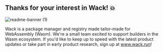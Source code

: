 ## Thanks for your interest in Wack! 💥
![readme-banner (1)](https://github.com/wackreg/.github/assets/97129308/39851ff3-f643-44a1-8964-8f21b08c4753)

Wack is a package manager and registry made tailor-made for WebAssembly (Wasm). We're a small team excited to support builders in the Wasm ecosystem. If you'd like to keep up to speed with the latest product updates or take part in early product research, sign up at www.wack.run!

